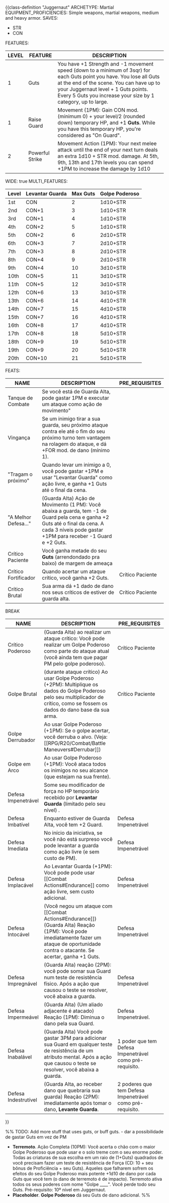 {{class-definition "Juggernaut"
ARCHETYPE: Martial
EQUIPMENT_PROFICIENCIES: Simple weapons, martial weapons, medium and heavy armor.
SAVES:
- STR
- CON

FEATURES:

| LEVEL | FEATURE | DESCRIPTION |
| ---- | ---- | ---- |
| 1 | Guts | You have +1 Strength and -1 movement speed (down to a minimum of 3sqr) for each Guts point you have. You lose all Guts at the end of the scene. You can have up to your Juggernaut level + 1 Guts points. Every 5 Guts you increase your size by 1 category, up to large. |
| 1 | Raise Guard | Movement (1PM): Gain CON mod. (minimum 0) + your level/2 (rounded down) temporary HP, and +1 **Guts**. While you have this temporary HP, you're considered as "On Guard". |
| 2 | Powerful Strike | Movement Action (1PM): Your next melee attack until the end of your next turn deals an extra 1d10 + STR mod. damage. At 5th, 9th, 13th and 17th levels you can spend +1PM to increase the damage by 1d10 |

WIDE: true
MULTI_FEATURES:

| Level | Levantar Guarda | Max Guts | Golpe Poderoso |
| ----- | --------------- | -------- | -------------- |
| 1st   | CON             | 2        | 1d10+STR       |
| 2nd   | CON+1           | 3        | 1d10+STR       |
| 3rd   | CON+1           | 4        | 1d10+STR       |
| 4th   | CON+2           | 5        | 1d10+STR       |
| 5th   | CON+2           | 6        | 2d10+STR       |
| 6th   | CON+3           | 7        | 2d10+STR       |
| 7th   | CON+3           | 8        | 2d10+STR       |
| 8th   | CON+4           | 9        | 2d10+STR       |
| 9th   | CON+4           | 10       | 3d10+STR       |
| 10th  | CON+5           | 11       | 3d10+STR       |
| 11th  | CON+5           | 12       | 3d10+STR       |
| 12th  | CON+6           | 13       | 3d10+STR       |
| 13th  | CON+6           | 14       | 4d10+STR       |
| 14th  | CON+7           | 15       | 4d10+STR       |
| 15th  | CON+7           | 16       | 4d10+STR       |
| 16th  | CON+8           | 17       | 4d10+STR       |
| 17th  | CON+8           | 18       | 5d10+STR       |
| 18th  | CON+9           | 19       | 5d10+STR       |
| 19th  | CON+9           | 20       | 5d10+STR       |
| 20th  | CON+10          | 21       | 5d10+STR       |

FEATS:

| NAME | DESCRIPTION | PRE_REQUISITES |
| ---- | ---- | ---- |
| Tanque de Combate | Se você está de Guarda Alta, pode gastar 1PM e executar um ataque como ação de movimento"<br> |  |
| Vingança | Se um inimigo tirar a sua guarda, seu próximo ataque contra ele até o fim do seu próximo turno tem vantagem na rolagem do ataque, e dá +FOR mod. de dano (mínimo 1).<br> |  |
| "Tragam o próximo" | Quando levar um inimigo a 0, você pode gastar +1PM e usar "Levantar Guarda" como ação livre, e ganha +1 Guts até o final da cena. |  |
| "A Melhor Defesa..." | (Guarda Alta) Ação de Movimento (1 PM): Você abaixa a guarda, tem -1 de Guard pela cena e ganha +2 Guts até o final da cena. A cada 3 níveis pode gastar +1PM para receber -1 Guard e +2 Guts. |  |
| Crítico Paciente | Você ganha metade do seu **Guts** (arrendondado pra baixo) de margem de ameaça |  |
| Crítico Fortificador | Quando acertar um ataque crítico, você ganha +2 Guts. | Crítico Paciente |
| Crítico Brutal | Sua arma dá +1 dado de dano nos seus críticos de estiver de guarda alta.<br> | Crítico Paciente |



BREAK

| NAME | DESCRIPTION | PRE_REQUISITES |
| ---- | ---- | ---- |
| Crítico Poderoso | (Guarda Alta) ao realizar um ataque crítico: Você pode realizar um Golpe Poderoso como parte do ataque atual (você ainda tem que pagar PM pelo golpe poderoso). | Crítico Paciente |
| Golpe Brutal | (durante ataque crítico) Ao usar Golpe Poderoso (+2PM): Multiplique os dados do Golpe Poderoso pelo seu multiplicador de crítico, como se fossem os dados do dano base da sua arma. | Crítico Paciente |
| Golpe Derrubador | Ao usar Golpe Poderoso (+1PM): Se o golpe acertar, você derruba o alvo. (Veja: [[RPG/R20/Combat/Battle Maneuvers#Derrubar]]) |  |
| Golpe em Arco | Ao usar Golpe Poderoso (+1PM): Você ataca todos os inimigos no seu alcance (que estejam na sua frente). |  |
| Defesa Impenetrável | Some seu modificador de força no HP temporário recebido por **Levantar Guarda** (limitado pelo seu nível) . |  |
| Defesa Imbatível | Enquanto estiver de Guarda Alta, você tem +2 Guard. <br> | Defesa Impenetrável |
| Defesa Imediata | No início da iniciativa, se você não está surpreso você pode levantar a guarda como ação livre (e sem custo de PM). | Defesa Impenetrável |
| Defesa Implacável | Ao Levantar Guarda (+1PM): Você pode pode usar [[Combat Actions#Endurance]] como ação livre, sem custo adicional. | Defesa Impenetrável |
| Defesa Intocável | (Você negou um ataque com [[Combat Actions#Endurance]]) (Guarda Alta) Reação (1PM): Você pode imediatamente fazer um ataque de oportunidade contra o atacante. Se acertar, ganha +1 Guts. | Defesa Impenetrável |
| Defesa Impregnável | (Guarda Alta) reação (2PM): você pode somar sua Guard num teste de resistência físico. Após a ação que causou o teste se resolver, você abaixa a guarda. | Defesa Impenetrável |
| Defesa Impermeável | (Guarda Alta) (Um aliado adjacente é atacado) Reação (1PM): Diminua o dano pela sua Guard. | Defesa Impenetrável. |
| Defesa Inabalável | (Guarda Alta) Você pode gastar 3PM para adicionar sua Guard em qualquer teste de resistência de um atributo mental. Após a ação que causou o teste se resolver, você abaixa a guarda. | 1 poder que tem Defesa Impenetrável como pré-requisito. |
| Defesa Indestrutível | (Guarda Alta, ao receber dano que quebraria sua guarda) Reação (2PM): imediatamente após tomar o dano, **Levante Guarda**. | 2 poderes que tem Defesa Impenetrável como pré-requisito. |

}}


%%
TODO: Add more stuff that uses guts, or buff guts. - dar a possibilidade de gastar Guts em vez de PM

- **Terremoto**. Ação Completa (10PM): Você acerta o chão com o maior Golpe Poderoso que pode usar e o solo treme com o seu enorme poder. Todas as criaturas de sua escolha em um raio de (1+Guts) quadrados de você precisam fazer um teste de resistência de Força (CD: 10 + seu bônus de Proficiência + seu Guts). Aqueles que falharem sofrem os efeitos do seu Golpe Poderoso mais potente +1d10 de dano por cada Guts que você tem (o dano de terremoto é de impacto). Terremoto ativa todos os seus poderes com nome "Golpe \_\_\_\_". Você perde todo seu Guts. Pré-requisito: 10º nível em Juggernaut.
- **Placeholder**. **Golpe Poderoso** dá seu Guts de dano adicional.
  %%
